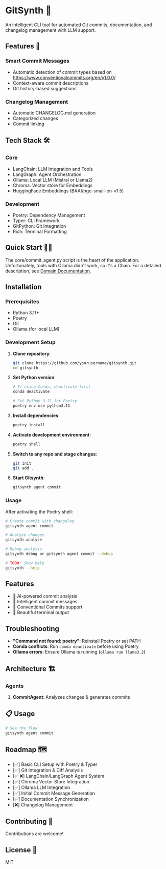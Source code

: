 # GitSynth 🚀

An intelligent CLI tool for automated Git commits, documentation, and changelog management with LLM support.

## Features 🎯

### Smart Commit Messages
- Automatic detection of commit types based on https://www.conventionalcommits.org/en/v1.0.0/
- Context-aware commit descriptions
- Git history-based suggestions

### Changelog Management
- Automatic CHANGELOG.md generation
- Categorized changes
- Commit linking

## Tech Stack 🛠

### Core
- LangChain: LLM Integration and Tools
- LangGraph: Agent Orchestration
- Ollama: Local LLM (Mistral or Llama2)
- Chroma: Vector store for Embeddings
- HuggingFace Embeddings (BAAI/bge-small-en-v1.5)

### Development
- Poetry: Dependency Management
- Typer: CLI Framework
- GitPython: Git Integration
- Rich: Terminal Formatting

## Quick Start 🏃‍♂️

The core/commit_agent.py script is the heart of the application.
Unfortunately, tools with Ollama didn't work, so it's a Chain.
For a detailed description, see [Domain Documentation](docs/domain.md).

## Installation

### Prerequisites
- Python 3.11+
- Poetry
- Git
- Ollama (for local LLM)

### Development Setup

1. **Clone repository**:
   ```bash
   git clone https://github.com/yourusername/gitsynth.git
   cd gitsynth
   ```

2. **Set Python version**:
   ```bash
   # If using Conda, deactivate first
   conda deactivate

   # Set Python 3.11 for Poetry
   poetry env use python3.11
   ```

3. **Install dependencies**:
   ```bash
   poetry install
   ```

4. **Activate development environment**:
   ```bash
   poetry shell
   ```

5. **Switch to any repo and stage changes**:
   ```bash
   git init
   git add .
   ```

6. **Start Gitsynth**:
   ```bash
   gitsynth agent commit
   ```

### Usage

After activating the Poetry shell:

```bash
# Create commit with changelog
gitsynth agent commit

# Analyze changes
gitsynth analyze

# Debug analysis
gitsynth debug or gitsynth agent commit --debug

# TODO: Show help
gitsynth --help
```

## Features

- 🤖 AI-powered commit analysis
- 📝 Intelligent commit messages
- 🎯 Conventional Commits support
- 🎨 Beautiful terminal output

## Troubleshooting

- **"Command not found: poetry"**: Reinstall Poetry or set PATH
- **Conda conflicts**: Run `conda deactivate` before using Poetry
- **Ollama errors**: Ensure Ollama is running (`ollama run llama3.2`)

## Architecture 🏗

### Agents
1. **CommitAgent**: Analyzes changes & generates commits

## 📋 Usage

```bash
# See the flow
gitsynth agent commit
```

## Roadmap 🗺

- [✅] Basic CLI Setup with Poetry & Typer
- [✅] Git Integration & Diff Analysis
- [✅ ❌] LangChain/LangGraph Agent System
- [✅] Chroma Vector Store Integration
- [✅] Ollama LLM Integration
- [✅] Initial Commit Message Generation
- [✅] Documentation Synchronization
- [❌] Changelog Management

## Contributing 🤝

Contributions are welcome!

## License 📄

MIT